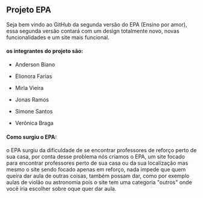 ## Projeto EPA

Seja bem vindo ao GitHub da segunda versão do EPA (Ensino por amor), essa segunda versão contará com um design totalmente novo, novas funcionalidades e um site mais funcional.



#### os integrantes do projeto são:

- Anderson Biano

- Elionora Farias

- Mirla Vieira

- Jonas Ramos

- Simone Santos 

- Verônica Braga

 

#### Como surgiu o EPA:

o EPA surgiu da dificuldade de se encontrar professores de reforço perto de sua casa, por conta desse problema nós criamos o EPA, um site focado para encontrar professores perto de sua casa ou da sua localização mas mesmo o site sendo focado apenas em reforço, nada impede que quem queira dar aula de outras coisas, também possam dar, como por exemplo aulas de violão ou astronomia pois o site tem uma categoria "outros" onde você iria escolher sobre oque quer dar aula.



